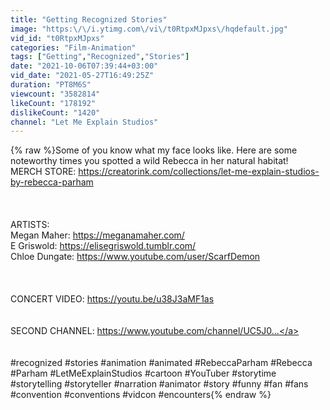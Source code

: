 ```yaml
---
title: "Getting Recognized Stories"
image: "https:\/\/i.ytimg.com\/vi\/t0RtpxMJpxs\/hqdefault.jpg"
vid_id: "t0RtpxMJpxs"
categories: "Film-Animation"
tags: ["Getting","Recognized","Stories"]
date: "2021-10-06T07:39:44+03:00"
vid_date: "2021-05-27T16:49:25Z"
duration: "PT8M6S"
viewcount: "3582814"
likeCount: "178192"
dislikeCount: "1420"
channel: "Let Me Explain Studios"
---
```

{% raw %}Some of you know what my face looks like. Here are some noteworthy times you spotted a wild Rebecca in her natural habitat!<br />MERCH STORE: <a rel="nofollow" target="blank" href="https://creatorink.com/collections/let-me-explain-studios-by-rebecca-parham">https://creatorink.com/collections/let-me-explain-studios-by-rebecca-parham</a><br /><br /><br /><br />ARTISTS:<br />Megan Maher: <a rel="nofollow" target="blank" href="https://meganamaher.com/">https://meganamaher.com/</a><br />E Griswold: <a rel="nofollow" target="blank" href="https://elisegriswold.tumblr.com/">https://elisegriswold.tumblr.com/</a><br />Chloe Dungate: <a rel="nofollow" target="blank" href="https://www.youtube.com/user/ScarfDemon">https://www.youtube.com/user/ScarfDemon</a><br /><br /><br /><br />CONCERT VIDEO: <a rel="nofollow" target="blank" href="https://youtu.be/u38J3aMF1as">https://youtu.be/u38J3aMF1as</a><br /><br /><br />SECOND CHANNEL: <a rel="nofollow" target="blank" href="https://www.youtube.com/channel/UC5J0...">https://www.youtube.com/channel/UC5J0...</a><br /><br /><br />#recognized #stories #animation #animated #RebeccaParham #Rebecca #Parham #LetMeExplainStudios #cartoon #YouTuber #storytime #storytelling #storyteller #narration #animator #story #funny #fan #fans #convention #conventions #vidcon #encounters{% endraw %}
